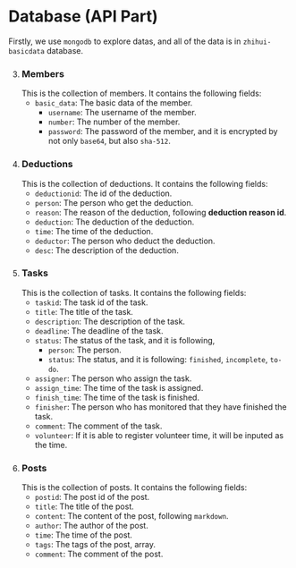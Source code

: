 # Database (API Part)

Firstly, we use `mongodb` to explore datas, and all of the data is in `zhihui-basicdata` database.

3. ### Members
    This is the collection of members. It contains the following fields:
    - `basic_data`: The basic data of the member.
        - `username`: The username of the member.
        - `number`: The number of the member.
        - `password`: The password of the member, and it is encrypted by not only `base64`, but also `sha-512`.
4. ### Deductions
    This is the collection of deductions. It contains the following fields:
    - `deductionid`: The id of the deduction.
    - `person`: The person who get the deduction.
    - `reason`: The reason of the deduction, following **deduction reason id**.
    - `deduction`: The deduction of the deduction.
    - `time`: The time of the deduction.
    - `deductor`: The person who deduct the deduction.
    - `desc`: The description of the deduction.
5. ### Tasks
    This is the collection of tasks. It contains the following fields:
    - `taskid`: The task id of the task.
    - `title`: The title of the task.
    - `description`: The description of the task.
    - `deadline`: The deadline of the task.
    - `status`: The status of the task, and it is following,
        - `person`: The person.
        - `status`: The status, and it is following: `finished`, `incomplete`, `to-do`.
    - `assigner`: The person who assign the task.
    - `assign_time`: The time of the task is assigned.
    - `finish_time`: The time of the task is finished.
    - `finisher`: The person who has monitored that they have finished the task.
    - `comment`: The comment of the task.
    - `volunteer`: If it is able to register volunteer time, it will be inputed as the time.
6. ### Posts
    This is the collection of posts. It contains the following fields:
    - `postid`: The post id of the post.
    - `title`: The title of the post.
    - `content`: The content of the post, following `markdown`.
    - `author`: The author of the post.
    - `time`: The time of the post.
    - `tags`: The tags of the post, array.
    - `comment`: The comment of the post.
